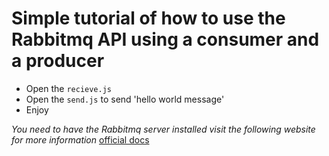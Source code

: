# Simple tutorial of how to use the Rabbitmq API using a consumer and a producer
- Open the `recieve.js`
- Open the `send.js` to send 'hello world message'
- Enjoy

*You need to have the Rabbitmq server installed visit the following website for more information*
[official docs](https://www.rabbitmq.com/download.html)

